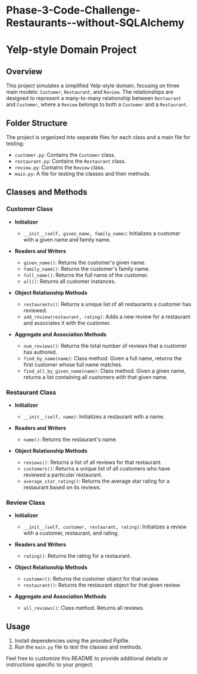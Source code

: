 # Phase-3-Code-Challenge-Restaurants--without-SQLAlchemy

# Yelp-style Domain Project

## Overview

This project simulates a simplified Yelp-style domain, focusing on three main models: `Customer`, `Restaurant`, and `Review`. The relationships are designed to represent a many-to-many relationship between `Restaurant` and `Customer`, where a `Review` belongs to both a `Customer` and a `Restaurant`.

## Folder Structure

The project is organized into separate files for each class and a main file for testing:

- `customer.py`: Contains the `Customer` class.
- `restaurant.py`: Contains the `Restaurant` class.
- `review.py`: Contains the `Review` class.
- `main.py`: A file for testing the classes and their methods.

## Classes and Methods

### Customer Class

- **Initializer**
  - `__init__(self, given_name, family_name)`: Initializes a customer with a given name and family name.

- **Readers and Writers**
  - `given_name()`: Returns the customer's given name.
  - `family_name()`: Returns the customer's family name.
  - `full_name()`: Returns the full name of the customer.
  - `all()`: Returns all customer instances.

- **Object Relationship Methods**
  - `restaurants()`: Returns a unique list of all restaurants a customer has reviewed.
  - `add_review(restaurant, rating)`: Adds a new review for a restaurant and associates it with the customer.

- **Aggregate and Association Methods**
  - `num_reviews()`: Returns the total number of reviews that a customer has authored.
  - `find_by_name(name)`: Class method. Given a full name, returns the first customer whose full name matches.
  - `find_all_by_given_name(name)`: Class method. Given a given name, returns a list containing all customers with that given name.

### Restaurant Class

- **Initializer**
  - `__init__(self, name)`: Initializes a restaurant with a name.

- **Readers and Writers**
  - `name()`: Returns the restaurant's name.

- **Object Relationship Methods**
  - `reviews()`: Returns a list of all reviews for that restaurant.
  - `customers()`: Returns a unique list of all customers who have reviewed a particular restaurant.
  - `average_star_rating()`: Returns the average star rating for a restaurant based on its reviews.

### Review Class

- **Initializer**
  - `__init__(self, customer, restaurant, rating)`: Initializes a review with a customer, restaurant, and rating.

- **Readers and Writers**
  - `rating()`: Returns the rating for a restaurant.

- **Object Relationship Methods**
  - `customer()`: Returns the customer object for that review.
  - `restaurant()`: Returns the restaurant object for that given review.
  
- **Aggregate and Association Methods**
  - `all_reviews()`: Class method. Returns all reviews.

## Usage

1. Install dependencies using the provided Pipfile.
2. Run the `main.py` file to test the classes and methods.

Feel free to customize this README to provide additional details or instructions specific to your project.